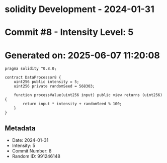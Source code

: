 ﻿# solidity Development - 2024-01-31
# Commit #8 - Intensity Level: 5
# Generated on: 2025-06-07 11:20:08
```solidity
pragma solidity ^0.8.0;

contract DataProcessor8 {
    uint256 public intensity = 5;
    uint256 private randomSeed = 568303;

    function processValue(uint256 input) public view returns (uint256) {
        return input * intensity + randomSeed % 100;
    }
}
```
## Metadata
- Date: 2024-01-31
- Intensity: 5
- Commit Number: 8
- Random ID: 991246148
